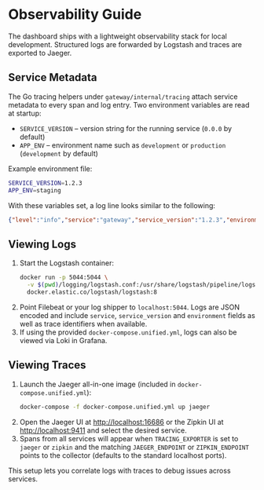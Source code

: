 # Observability Guide

The dashboard ships with a lightweight observability stack for local development.
Structured logs are forwarded by Logstash and traces are exported to Jaeger.

## Service Metadata

The Go tracing helpers under `gateway/internal/tracing` attach service metadata
to every span and log entry. Two environment variables are read at startup:

- `SERVICE_VERSION` – version string for the running service (`0.0.0` by
  default)
- `APP_ENV` – environment name such as `development` or `production`
  (`development` by default)

Example environment file:

```bash
SERVICE_VERSION=1.2.3
APP_ENV=staging
```

With these variables set, a log line looks similar to the following:

```json
{"level":"info","service":"gateway","service_version":"1.2.3","environment":"staging","msg":"starting server","time":"2024-01-01T12:00:00Z","trace_id":"...","span_id":"..."}
```

## Viewing Logs

1. Start the Logstash container:
   ```bash
   docker run -p 5044:5044 \
     -v $(pwd)/logging/logstash.conf:/usr/share/logstash/pipeline/logstash.conf \
     docker.elastic.co/logstash/logstash:8
   ```
2. Point Filebeat or your log shipper to `localhost:5044`. Logs are JSON encoded
   and include `service`, `service_version` and `environment` fields as well as
   trace identifiers when available.
3. If using the provided `docker-compose.unified.yml`, logs can also be viewed
   via Loki in Grafana.

## Viewing Traces

1. Launch the Jaeger all-in-one image (included in
   `docker-compose.unified.yml`):
   ```bash
   docker-compose -f docker-compose.unified.yml up jaeger
   ```
2. Open the Jaeger UI at [http://localhost:16686](http://localhost:16686) or the
   Zipkin UI at [http://localhost:9411](http://localhost:9411) and select the
   desired service.
3. Spans from all services will appear when `TRACING_EXPORTER` is set to
   `jaeger` or `zipkin` and the matching `JAEGER_ENDPOINT` or `ZIPKIN_ENDPOINT`
   points to the collector (defaults to the standard localhost ports).

This setup lets you correlate logs with traces to debug issues across services.
